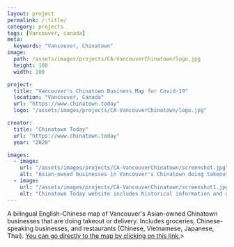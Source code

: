 ```yaml
---
layout: project
permalink: /:title/
category: projects
tags: [Vancouver, canada]
meta:
  keywords: "Vancouver, Chinatown"
image:
  path: /assets/images/projects/CA-VancouverChinatown/logo.jpg
  height: 100
  width: 100

project:
  title: "Vancouver's Chinatown Business Map for Covid-19"
  location: "Vancouver, Canada"
  url: "https://www.chinatown.today"
  logo: "/assets/images/projects/CA-VancouverChinatown/logo.jpg"

creator:
  title: "Chinatown Today"
  url: "https://www.chinatown.today"
  year: "2020"

images:
  - image:
    url: "/assets/images/projects/CA-VancouverChinatown/screenshot.jpg"
    alt: "Asian-owned businesses in Vancouver's Chinatown doing takeout or delivery"
  - image:
    url: "/assets/images/projects/CA-VancouverChinatown/screenshot1.jpg"
    alt: "Chinatown Today website includes historical information and guides"
---
```

<p>A bilingual English-Chinese map of Vancouver's Asian-owned Chinatown businesses that are doing takeout or delivery. Includes groceries, Chinese-speaking businesses, and restaurants (Chinese, Vietnamese, Japanese, Thai). <a href="https://drive.google.com/open?id=1SNWMXYACCl5pbMQgwX5-6XNlJnfygsO1&usp=sharing">You can go directly to the map by clicking on this link.</a>></p>
